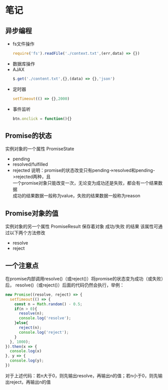 # 笔记

## 异步编程
* fs文件操作
	```js
	require('fs').readFile('./context.txt',(err,data) => {})
	```
* 数据库操作
* AJAX
	```js jquery
	$.get('./content.txt',{},(data) => {},'json')
	```
* 定时器
	```js
	setTimeout(() => {},2000)
	```
* 事件监听
	```js
	btn.onclick = function(){}
	```
## Promise的状态
实例对象的一个属性 PromiseState
* pending
* resolved/fulfilled
* rejected
说明：promise的状态改变只有pending->resolved和pending->rejected两种，且  
一个promise对象只能改变一次，无论变为成功还是失败，都会有一个结果数据  
成功的结果数据一般称为value，失败的结果数据一般称为reason

## Promise对象的值
实例对象的另一个属性 PromiseResult
保存着对象 成功/失败 的结果
该属性可通过以下两个方法修改
* resolve
* reject

## 一个注意点
在promise内部调用resolve()（或reject()）将promise的状态变为成功（或失败）后，
resolve()（或reject()）后面的代码仍然会执行，举例：
  ```js
  new Promise((resolve, reject) => {
    setTimeout(() => {
      const n = Math.random() - 0.5;
      if(n > 0){
        resolve(n);
        console.log('resolve');
      }else{
        reject(n);
        console.log('reject');
      }
    }, 1000);
  }).then(x => {
    console.log(x)
  }, y => {
    console.log(y);
  })
  ```
对于上述代码：若n大于0，则先输出resolve，再输出n的值；若n小于0，则先输出reject，再输出n的值